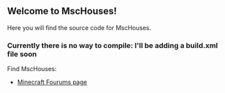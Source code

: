 ## Welcome to MscHouses!

Here you will find the source code for MscHouses.

### Currently there is no way to compile: I'll be adding a build.xml file soon

Find MscHouses:

* [Minecraft Fourums page](http://www.minecraftforum.net/topic/1484260-)
